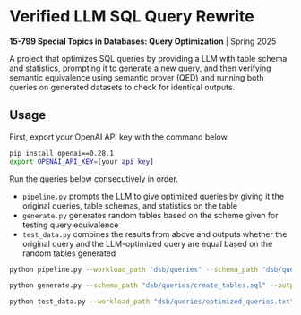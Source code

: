 # Verified LLM SQL Query Rewrite
**15-799 Special Topics in Databases: Query Optimization** | Spring 2025

A project that optimizes SQL queries by providing a LLM with table schema and statistics, prompting it to generate a new query, and then verifying semantic equivalence using semantic prover (QED) and running both queries on generated datasets to check for identical outputs.

## Usage

First, export your OpenAI API key with the command below.
```sh
pip install openai==0.28.1
export OPENAI_API_KEY=[your api key]
```

Run the queries below consecutively in order.
- `pipeline.py` prompts the LLM to give optimized queries by giving it the original queries, table schemas, and statistics on the table
- `generate.py` generates random tables based on the scheme given for testing query equivalence
- `test_data.py` combines the results from above and outputs whether the original query and the LLM-optimized query are equal based on the random tables generated

```sh
python pipeline.py --workload_path "dsb/queries" --schema_path "dsb/queries/create_tables.sql" --stats_path "dsb/statistics.txt"
```

```sh
python generate.py --schema_path "dsb/queries/create_tables.sql" --output_path "data"
```

```sh
python test_data.py --workload_path "dsb/queries/optimized_queries.txt" --schema_path "dsb/queries/create_tables.sql" --load_path "dsb/queries/load_tables.sql"
```